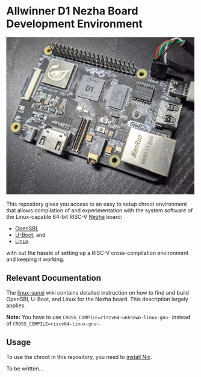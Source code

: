 # Allwinner D1 Nezha Board Development Environment

![Board](./doc/nezha.webp)

This repository gives you access to an easy to setup chroot
environment that allows compilation of and experimentation with the
system software of the Linux-capable 64-bit RISC-V
[Nezha](https://liliputing.com/2021/05/nezha-is-a-99-single-board-pc-with-a-risc-v-processor.html)
board:

- [OpenSBI](https://github.com/riscv/opensbi),
- [U-Boot](https://www.denx.de/wiki/U-Boot), and
- [Linux](https://www.kernel.org/)

with out the hassle of setting up a RISC-V cross-compilation
environment and keeping it working.

## Relevant Documentation

The
[linux-sunxi](https://linux-sunxi.org/Allwinner_Nezha#Manual_build)
wiki contains detailed instruction on how to find and build OpenSBI,
U-Boot, and Linux for the Nezha board. This description largely
applies.

**Note:** You have to use `CROSS_COMPILE=riscv64-unknown-linux-gnu-`
instead of `CROSS_COMPILE=riscv64-linux-gnu-`.

## Usage

To use the chroot in this repository, you need to [install
Nix](https://nixos.org/download.html).

To be written...
